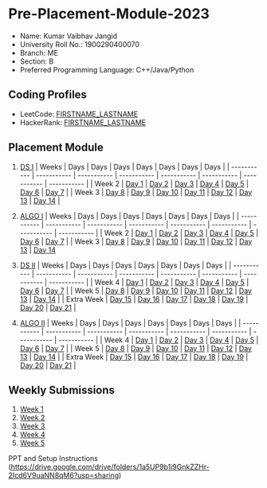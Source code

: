 # Pre-Placement-Module-2023

- Name: Kumar Vaibhav Jangid
- University Roll No.: 1900290400070
- Branch: ME
- Section: B
- Preferred Programming Language: C++/Java/Python

## Coding Profiles
- LeetCode: [FIRSTNAME_LASTNAME](https://leetcode.com/YourLeetCodeUserName/)
- HackerRank: [FIRSTNAME_LASTNAME](https://www.hackerrank.com/HackerRankUserName)

## Placement Module
1. [DS I](https://github.com/krvaibhavjangid/Pre-Placement-Module-2023/tree/main/DS%20I)
    | Weeks | Days | Days | Days | Days | Days | Days | Days |
    | ----------- | ----------- | ----------- | ----------- | ----------- | ----------- | ----------- | ----------- | 
    | Week 2 | [Day 1](https://github.com/krvaibhavjangid/Pre-Placement-Module-2023/tree/main/DS%20I/Day%201) | [Day 2](https://github.com/krvaibhavjangid/Pre-Placement-Module-2023/tree/main/DS%20I/Day%202) | [Day 3](https://github.com/krvaibhavjangid/Pre-Placement-Module-2023/tree/main/DS%20I/Day%203) | [Day 4](https://github.com/krvaibhavjangid/Pre-Placement-Module-2023/tree/main/DS%20I/Day%204) | [Day 5](https://github.com/krvaibhavjangid/Pre-Placement-Module-2023/tree/main/DS%20I/Day%205) | [Day 6](https://github.com/krvaibhavjangid/Pre-Placement-Module-2023/tree/main/DS%20I/Day%206) | [Day 7](https://github.com/krvaibhavjangid/Pre-Placement-Module-2023/tree/main/DS%20I/Day%207) |
    | Week 3 | [Day 8](https://github.com/krvaibhavjangid/Pre-Placement-Module-2023/tree/main/DS%20I/Day%208) | [Day 9](https://github.com/krvaibhavjangid/Pre-Placement-Module-2023/tree/main/DS%20I/Day%209) | [Day 10](https://github.com/krvaibhavjangid/Pre-Placement-Module-2023/tree/main/DS%20I/Day%2010) | [Day 11](https://github.com/krvaibhavjangid/Pre-Placement-Module-2023/tree/main/DS%20I/Day%2011) | [Day 12](https://github.com/krvaibhavjangid/Pre-Placement-Module-2023/tree/main/DS%20I/Day%2012) | [Day 13](https://github.com/krvaibhavjangid/Pre-Placement-Module-2023/tree/main/DS%20I/Day%2013) | [Day 14](https://github.com/krvaibhavjangid/Pre-Placement-Module-2023/tree/main/DS%20I/Day%2014) |
    
2. [ALGO I](https://github.com/krvaibhavjangid/Pre-Placement-Module-2023/tree/main/ALGO%20I)
    | Weeks | Days | Days | Days | Days | Days | Days | Days |
    | ----------- | ----------- | ----------- | ----------- | ----------- | ----------- | ----------- | ----------- |
    | Week 2 | [Day 1](https://github.com/krvaibhavjangid/Pre-Placement-Module-2023/tree/main/ALGO%20I/Day%201) | [Day 2](https://github.com/krvaibhavjangid/Pre-Placement-Module-2023/tree/main/ALGO%20I/Day%202) | [Day 3](https://github.com/krvaibhavjangid/Pre-Placement-Module-2023/tree/main/ALGO%20I/Day%203) | [Day 4](https://github.com/krvaibhavjangid/Pre-Placement-Module-2023/tree/main/ALGO%20I/Day%204) | [Day 5](https://github.com/krvaibhavjangid/Pre-Placement-Module-2023/tree/main/ALGO%20I/Day%205) | [Day 6](https://github.com/krvaibhavjangid/Pre-Placement-Module-2023/tree/main/ALGO%20I/Day%206) | [Day 7](https://github.com/krvaibhavjangid/Pre-Placement-Module-2023/tree/main/ALGO%20I/Day%207) |
    | Week 3 | [Day 8](https://github.com/krvaibhavjangid/Pre-Placement-Module-2023/tree/main/ALGO%20I/Day%208) | [Day 9](https://github.com/krvaibhavjangid/Pre-Placement-Module-2023/tree/main/ALGO%20I/Day%209) | [Day 10](https://github.com/krvaibhavjangid/Pre-Placement-Module-2023/tree/main/ALGO%20I/Day%2010) | [Day 11](https://github.com/krvaibhavjangid/Pre-Placement-Module-2023/tree/main/ALGO%20I/Day%2011) | [Day 12](https://github.com/krvaibhavjangid/Pre-Placement-Module-2023/tree/main/ALGO%20I/Day%2012) | [Day 13](https://github.com/krvaibhavjangid/Pre-Placement-Module-2023/tree/main/ALGO%20I/Day%2013) | [Day 14](https://github.com/krvaibhavjangid/Pre-Placement-Module-2023/tree/main/ALGO%20I/Day%2014)  
    
3. [DS II](https://github.com/krvaibhavjangid/Pre-Placement-Module-2023/tree/main/DS%20II)
    | Weeks | Days | Days | Days | Days | Days | Days | Days |
    | ----------- | ----------- | ----------- | ----------- | ----------- | ----------- | ----------- | ----------- |
    | Week 4 | [Day 1](https://github.com/krvaibhavjangid/Pre-Placement-Module-2023/tree/main/DS%20II/Day%201) | [Day 2](https://github.com/krvaibhavjangid/Pre-Placement-Module-2023/tree/main/DS%20II/Day%202) | [Day 3](https://github.com/krvaibhavjangid/Pre-Placement-Module-2023/tree/main/DS%20II/Day%203) | [Day 4](https://github.com/krvaibhavjangid/Pre-Placement-Module-2023/tree/main/DS%20II/Day%204) | [Day 5](https://github.com/krvaibhavjangid/Pre-Placement-Module-2023/tree/main/DS%20II/Day%205) | [Day 6](https://github.com/krvaibhavjangid/Pre-Placement-Module-2023/tree/main/DS%20II/Day%206) | [Day 7](https://github.com/krvaibhavjangid/Pre-Placement-Module-2023/tree/main/DS%20II/Day%207) | 
    | Week 5 | [Day 8](https://github.com/krvaibhavjangid/Pre-Placement-Module-2023/tree/main/DS%20II/Day%208) | [Day 9](https://github.com/krvaibhavjangid/Pre-Placement-Module-2023/tree/main/DS%20II/Day%209) | [Day 10](https://github.com/krvaibhavjangid/Pre-Placement-Module-2023/tree/main/DS%20II/Day%2010) | [Day 11](https://github.com/krvaibhavjangid/Pre-Placement-Module-2023/tree/main/DS%20II/Day%2011) | [Day 12](https://github.com/krvaibhavjangid/Pre-Placement-Module-2023/tree/main/DS%20II/Day%2012) | [Day 13](https://github.com/krvaibhavjangid/Pre-Placement-Module-2023/tree/main/DS%20II/Day%2013) | [Day 14](https://github.com/krvaibhavjangid/Pre-Placement-Module-2023/tree/main/DS%20II/Day%2014) |
    | Extra Week | [Day 15](https://github.com/krvaibhavjangid/Pre-Placement-Module-2023/tree/main/DS%20II/Day%2015) | [Day 16](https://github.com/krvaibhavjangid/Pre-Placement-Module-2023/tree/main/DS%20II/Day%2016) | [Day 17](https://github.com/krvaibhavjangid/Pre-Placement-Module-2023/tree/main/DS%20II/Day%2017) | [Day 18](https://github.com/krvaibhavjangid/Pre-Placement-Module-2023/tree/main/DS%20II/Day%2018) | [Day 19](https://github.com/krvaibhavjangid/Pre-Placement-Module-2023/tree/main/DS%20II/Day%2019) | [Day 20](https://github.com/krvaibhavjangid/Pre-Placement-Module-2023/tree/main/DS%20II/Day%2020) | [Day 21](https://github.com/krvaibhavjangid/Pre-Placement-Module-2023/tree/main/DS%20II/Day%2021) |
    
4. [ALGO II](https://github.com/krvaibhavjangid/Pre-Placement-Module-2023/tree/main/ALGO%20II)
    | Weeks | Days | Days | Days | Days | Days | Days | Days |
    | ----------- | ----------- | ----------- | ----------- | ----------- | ----------- | ----------- | ----------- |
    | Week 4 | [Day 1](https://github.com/krvaibhavjangid/Pre-Placement-Module-2023/tree/main/ALGO%20II/Day%201) | [Day 2](https://github.com/krvaibhavjangid/Pre-Placement-Module-2023/tree/main/ALGO%20II/Day%202) | [Day 3](https://github.com/krvaibhavjangid/Pre-Placement-Module-2023/tree/main/ALGO%20II/Day%203) | [Day 4](https://github.com/krvaibhavjangid/Pre-Placement-Module-2023/tree/main/ALGO%20II/Day%204) | [Day 5](https://github.com/krvaibhavjangid/Pre-Placement-Module-2023/tree/main/ALGO%20II/Day%205) | [Day 6](https://github.com/krvaibhavjangid/Pre-Placement-Module-2023/tree/main/ALGO%20II/Day%206) | [Day 7](https://github.com/krvaibhavjangid/Pre-Placement-Module-2023/tree/main/ALGO%20II/Day%207) |
    | Week 5 | [Day 8](https://github.com/krvaibhavjangid/Pre-Placement-Module-2023/tree/main/ALGO%20II/Day%208) | [Day 9](https://github.com/krvaibhavjangid/Pre-Placement-Module-2023/tree/main/ALGO%20II/Day%209) | [Day 10](https://github.com/krvaibhavjangid/Pre-Placement-Module-2023/tree/main/ALGO%20II/Day%2010) | [Day 11](https://github.com/krvaibhavjangid/Pre-Placement-Module-2023/tree/main/ALGO%20II/Day%2011) | [Day 12](https://github.com/krvaibhavjangid/Pre-Placement-Module-2023/tree/main/ALGO%20II/Day%2012) | [Day 13](https://github.com/krvaibhavjangid/Pre-Placement-Module-2023/tree/main/ALGO%20II/Day%2013) | [Day 14](https://github.com/krvaibhavjangid/Pre-Placement-Module-2023/tree/main/ALGO%20II/Day%2014) |
    | Extra Week | [Day 15](https://github.com/krvaibhavjangid/Pre-Placement-Module-2023/tree/main/ALGO%20II/Day%2015) | [Day 16](https://github.com/krvaibhavjangid/Pre-Placement-Module-2023/tree/main/ALGO%20II/Day%2016) | [Day 17](https://github.com/krvaibhavjangid/Pre-Placement-Module-2023/tree/main/ALGO%20II/Day%2017) | [Day 18](https://github.com/krvaibhavjangid/Pre-Placement-Module-2023/tree/main/ALGO%20II/Day%2018) | [Day 19](https://github.com/krvaibhavjangid/Pre-Placement-Module-2023/tree/main/ALGO%20II/Day%2019) | [Day 20](https://github.com/krvaibhavjangid/Pre-Placement-Module-2023/tree/main/ALGO%20II/Day%2020) | [Day 21](https://github.com/krvaibhavjangid/Pre-Placement-Module-2023/tree/main/ALGO%20II/Day%2021) |

## Weekly Submissions
1. [Week 1](https://github.com/krvaibhavjangid/Pre-Placement-Module-2023/tree/main/Weekly%20Submissions/Week%201)
2. [Week 2](https://github.com/krvaibhavjangid/Pre-Placement-Module-2023/tree/main/Weekly%20Submissions/Week%202)
3. [Week 3](https://github.com/krvaibhavjangid/Pre-Placement-Module-2023/tree/main/Weekly%20Submissions/Week%203)
4. [Week 4](https://github.com/krvaibhavjangid/Pre-Placement-Module-2023/tree/main/Weekly%20Submissions/Week%204)
5. [Week 5](https://github.com/krvaibhavjangid/Pre-Placement-Module-2023/tree/main/Weekly%20Submissions/Week%205)


PPT and Setup Instructions    
(https://drive.google.com/drive/folders/1a5UP9b1i9GnkZZHr-2Icd6V9uaNN8qM6?usp=sharing)
